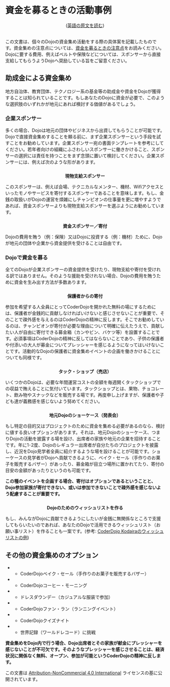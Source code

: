# 資金を募るときの活動事例
<center>(<a href="http://kata.coderdojo.com/images/5/5f/Fundraising_Methods.pdf">英語の原文を読む</a>)</center>
<br/>

この文書は、個々のDojoの資金集め活動をする際の具体案を記載したものです。資金集めの注意点については、[資金を募るときの注意点](/docs/fundraising-guidelines)をお読みください。Dojoに要する費用、例えばベルトや保険などについては、スポンサーから直接支給してもらうようDojoへ奨励している旨をご留意ください。


## 助成金による資金集め

地方自治体、教育団体、テクノロジー系の基金等の助成金や資金をDojoが獲得することは知られていることです。もしあなたのDojoに資金が必要で、このような選択肢のいずれかが地元にあれば検討する価値があるでしょう。

### 企業スポンサー

多くの場合、Dojoは地元の団体やビジネスから出資してもらうことが可能です。Dojoで直接資金集めすることを頼る前に、まず企業スポンサーという手段を試すことをお勧めしています。企業スポンサー宛の書面テンプレートを参考にしてください。若年者向けの組織にふさわしいスポンサーに働きかけること、スポンサーの選択には責任を持つことをまず念頭に置いて検討してください。企業スポンサーには、例えば次のような形があります。

<center style="padding-top: 10px;"><b>現物支給スポンサー</b></center>

このスポンサーは、例えば会場、テクニカルなメンター、機材、Wifiアクセスといったモノやサービスを寄付するスポンサーであることを意味します。もし、金銭の取扱いがDojoの運営を煩雑にしチャンピオンの仕事量を更に増やすようであれば、資金スポンサーよりも現物支給スポンサーを選ぶようにお勧めしています。

<center style="padding-top: 10px;"><b>資金スポンサー／寄付</b></center>

Dojoの費用を賄う（例：保険）又はDojoに投資する（例：機材）ために、Dojoが地元の団体や企業から資金提供を受けることは自由です。
<br/>

### Dojoで資金を募る

全てのDojoが企業スポンサーの資金提供を受けたり、現物支給や寄付を受けれる訳ではありません。そのような援助を受けれない場合、Dojoの費用を賄うために資金を生み出す方法が多数あります。

<center style="padding-top: 10px;"><b>保護者からの寄付</b></center>

参加を希望する人全員にとってCoderDojoを開かれた無料の場にするためには、保護者が金銭的に貢献しなければいけないと感じさせないことが重要で、そのことで疎外感を与えるのはCoderDojoの精神に反します。そこでお勧めしているのは、チャンピオンが寄付が必要な理由について明確に伝えたうえで、貢献したい人が自由に寄付できる募金箱（カンやビン、バケツ等）を設置することです。必須事項はCoderDojoの精神に反してはならないことであり、子供の保護者や付添いの大人が募金についてプレッシャーを感じるようになってはいけないことです。活動的なDojoの保護者に資金集めイベントの企画を働きかけることについても同様です。

<center style="padding-top: 10px;"><b>タック・ショップ（売店）</b></center>

いくつかのDojoは、必要な年間運営コストの全額を毎週開くタックショップでの収益で賄えることに気付いています。タックショップとは、果物、チョコレート、飲み物やスナックなどを販売する場です。再度申し上げますが、保護者や子ども達が義務感を感じないよう努めてください。

<center style="padding-top: 10px;"><b>地元Dojoのショーケース（発表会）</b></center>

もし特定の目的又はプロジェクトのために資金を集める必要があるのなら、検討に値する良いオプションがあります。それは、地元Dojoのショーケース、つまりDojoの活動を披露する場を設け、出席者の家族や地元の企業を招待することです。年に1･2度、Dojoのレギュラー出席者が自分たちのプロジェクトを披露し、近況をDojo見学者全員に紹介するような場を設けることが可能です。ショーケースの見学者がDojoへ貢献できるように、ベイク・セール（手作りのお菓子を販売するバザー）があったり、募金箱が目立つ場所に置かれてたり、寄付の目安の金額があったりというのも可能です。

**この種のイベントを企画する場合、寄付はオプションであるということと、Dojo参加家族が寄付できない、或いは参加できないことで疎外感を感じないよう配慮することが重要です。**

<center style="padding-top: 10px;"><b>Dojoのためのウィッシュリストを作る</b></center>

もし、みんながDojoに貢献できるようにしたいが金銭に無関係なところで支援してもらいたいのであれば、あなたのDojoで活用できるウィッシュリスト（お願い事リスト）を作ることも一案です。(参考: [CoderDojo Kodairaのウィッシュリストの例](http://www.amazon.co.jp/registry/wishlist/NSKIK8D5B1EC)) 


## その他の資金集めのオプション

- - CoderDojoベイク・セール（手作りのお菓子を販売するバザー）
- - CoderDojoコーヒー・モーニング
- - ドレスダウンデー（カジュアルな服装で参加）
- - CoderDojoファン・ラン（ランニングイベント）
- - CoderDojoクイズナイト
- - 世界記録（ワールドレコード）に挑戦

**資金集めをDojo内で行う場合、Dojo出席者とその家族が献金にプレッシャーを感じないことが不可欠です。そのようなプレッシャーを感じさせることは、経済状況に関係なく無料、オープン、参加が可能というCoderDojoの精神に反します。**
<br />

この文書は [Attribution-NonCommercial 4.0 International](https://creativecommons.org/licenses/by-nc/4.0/deed.ja) ライセンスの基に公開されています。

